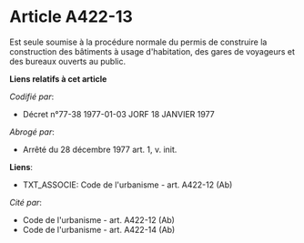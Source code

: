 # Article A422-13

Est seule soumise à la procédure normale du permis de construire la construction des bâtiments à usage d'habitation, des
gares de voyageurs et des bureaux ouverts au public.

**Liens relatifs à cet article**

_Codifié par_:

  - Décret n°77-38 1977-01-03 JORF 18 JANVIER 1977

_Abrogé par_:

  - Arrêté du 28 décembre 1977 art. 1, v. init.

**Liens**:

  - TXT_ASSOCIE: Code de l'urbanisme - art. A422-12 (Ab)

_Cité par_:

  - Code de l'urbanisme - art. A422-12 (Ab)
  - Code de l'urbanisme - art. A422-14 (Ab)
